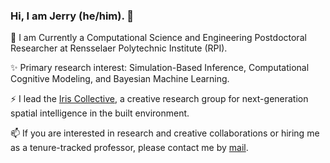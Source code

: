 ### Hi, I am Jerry (he/him). 👋

🔭 I am Currently a Computational Science and Engineering Postdoctoral Researcher at Rensselaer Polytechnic Institute (RPI).

✨ Primary research interest: Simulation-Based Inference, Computational Cognitive Modeling, and Bayesian Machine Learning. 

⚡ I lead the [Iris Collective](https://github.com/iris-collective), a creative research group for next-generation spatial intelligence in the built environment.

📫 If you are interested in research and creative collaborations or hiring me as a tenure-tracked professor, please contact me by [mail](aca.jerryh@gmail.com).


<!--
**jerrymhuang/jerrymhuang** is a ✨ _special_ ✨ repository because its `README.md` (this file) appears on your GitHub profile.

Here are some ideas to get you started:

- 🔭 I’m currently working on ...
- 🌱 I’m currently learning ...
- 👯 I’m looking to collaborate on ...
- 🤔 I’m looking for help with ...
- 💬 Ask me about ...
- 📫 How to reach me: ...
- 😄 Pronouns: ...
- ⚡ Fun fact: ...
-->
